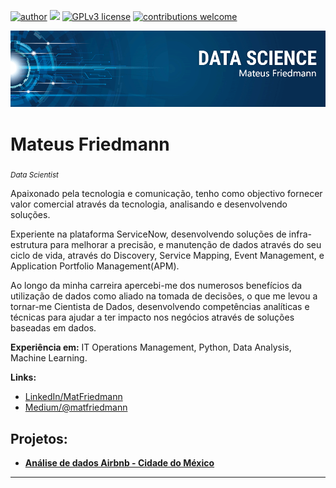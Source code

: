 [![author](https://img.shields.io/badge/author-MatFriedmann-red.svg)](https://www.linkedin.com/in/matfriedmann) [![](https://img.shields.io/badge/python-3.7+-blue.svg)](https://www.python.org/downloads/release/python-365/) [![GPLv3 license](https://img.shields.io/badge/License-GPLv3-blue.svg)](http://perso.crans.org/besson/LICENSE.html) [![contributions welcome](https://img.shields.io/badge/contributions-welcome-brightgreen.svg?style=flat)](https://github.com/carlosfab/data_science/issues)

<p align="center">
  <img src="banner.png" >
</p>

# Mateus Friedmann
<sub>*Data Scientist* </sub>

Apaixonado pela tecnologia e comunicação, tenho como objectivo fornecer valor comercial através da tecnologia, analisando e desenvolvendo soluções.

Experiente na plataforma ServiceNow, desenvolvendo soluções de infra-estrutura para melhorar a precisão, e manutenção de dados através do seu ciclo de vida, através do Discovery, Service Mapping, Event Management, e Application Portfolio Management(APM).

Ao longo da minha carreira apercebi-me dos numerosos benefícios da utilização de dados como aliado na tomada de decisões, o que me levou a tornar-me Cientista de Dados, desenvolvendo competências analíticas e técnicas para ajudar a ter impacto nos negócios através de soluções baseadas em dados.

**Experiência em:** IT Operations Management, Python, Data Analysis, Machine Learning.

**Links:**
* [LinkedIn/MatFriedmann](https://www.linkedin.com/in/matfriedmann)
* [Medium/@matfriedmann](https://www.medium.com/@matfriedmann)


## Projetos:

* [**Análise de dados Airbnb - Cidade do México**](https://github.com/matfriedmann/analise_de_dados_airbnb_mexico_city/blob/7c025b319b95ac204c7aabfa6d64c7743909ddfa/Analisando_os_Dados_do_Airbnb_Mexico_City.ipynb)


---




